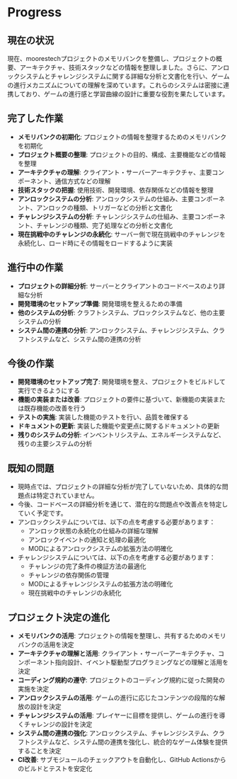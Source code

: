 # Progress

## 現在の状況

現在、moorestechプロジェクトのメモリバンクを整備し、プロジェクトの概要、アーキテクチャ、技術スタックなどの情報を整理しました。さらに、アンロックシステムとチャレンジシステムに関する詳細な分析と文書化を行い、ゲームの進行メカニズムについての理解を深めています。これらのシステムは密接に連携しており、ゲームの進行感と学習曲線の設計に重要な役割を果たしています。

## 完了した作業

- **メモリバンクの初期化**: プロジェクトの情報を整理するためのメモリバンクを初期化
- **プロジェクト概要の整理**: プロジェクトの目的、構成、主要機能などの情報を整理
- **アーキテクチャの理解**: クライアント・サーバーアーキテクチャ、主要コンポーネント、通信方式などの理解
- **技術スタックの把握**: 使用技術、開発環境、依存関係などの情報を整理
- **アンロックシステムの分析**: アンロックシステムの仕組み、主要コンポーネント、アンロックの種類、トリガーなどの分析と文書化
- **チャレンジシステムの分析**: チャレンジシステムの仕組み、主要コンポーネント、チャレンジの種類、完了処理などの分析と文書化
- **現在挑戦中のチャレンジの永続化**: サーバー側で現在挑戦中のチャレンジを永続化し、ロード時にその情報をロードするように実装

## 進行中の作業

- **プロジェクトの詳細分析**: サーバーとクライアントのコードベースのより詳細な分析
- **開発環境のセットアップ準備**: 開発環境を整えるための準備
- **他のシステムの分析**: クラフトシステム、ブロックシステムなど、他の主要システムの分析
- **システム間の連携の分析**: アンロックシステム、チャレンジシステム、クラフトシステムなど、システム間の連携の分析

## 今後の作業

- **開発環境のセットアップ完了**: 開発環境を整え、プロジェクトをビルドして実行できるようにする
- **機能の実装または改善**: プロジェクトの要件に基づいて、新機能の実装または既存機能の改善を行う
- **テストの実施**: 実装した機能のテストを行い、品質を確保する
- **ドキュメントの更新**: 実装した機能や変更点に関するドキュメントの更新
- **残りのシステムの分析**: インベントリシステム、エネルギーシステムなど、残りの主要システムの分析

## 既知の問題

- 現時点では、プロジェクトの詳細な分析が完了していないため、具体的な問題点は特定されていません。
- 今後、コードベースの詳細分析を通じて、潜在的な問題点や改善点を特定していく予定です。
- アンロックシステムについては、以下の点を考慮する必要があります：
  - アンロック状態の永続化の仕組みの詳細な理解
  - アンロックイベントの通知と処理の最適化
  - MODによるアンロックシステムの拡張方法の明確化
- チャレンジシステムについては、以下の点を考慮する必要があります：
  - チャレンジの完了条件の検証方法の最適化
  - チャレンジの依存関係の管理
  - MODによるチャレンジシステムの拡張方法の明確化
  - 現在挑戦中のチャレンジの永続化

## プロジェクト決定の進化

- **メモリバンクの活用**: プロジェクトの情報を整理し、共有するためのメモリバンクの活用を決定
- **アーキテクチャの理解と活用**: クライアント・サーバーアーキテクチャ、コンポーネント指向設計、イベント駆動型プログラミングなどの理解と活用を決定
- **コーディング規約の遵守**: プロジェクトのコーディング規約に従った開発の実施を決定
- **アンロックシステムの活用**: ゲームの進行に応じたコンテンツの段階的な解放の設計を決定
- **チャレンジシステムの活用**: プレイヤーに目標を提供し、ゲームの進行を導くチャレンジの設計を決定
- **システム間の連携の強化**: アンロックシステム、チャレンジシステム、クラフトシステムなど、システム間の連携を強化し、統合的なゲーム体験を提供することを決定
- **CI改善**: サブモジュールのチェックアウトを自動化し、GitHub Actionsからのビルドとテストを安定化

